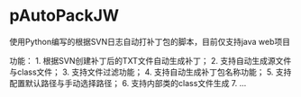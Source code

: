 ﻿# pAutoPackJW
使用Python编写的根据SVN日志自动打补丁包的脚本，目前仅支持java web项目

功能：
	1. 根据SVN创建补丁后的TXT文件自动生成补丁；
	2. 支持自动生成源文件与class文件；
	3. 支持文件过滤功能；
	4. 支持自动生成补丁包名称功能；
	5. 支持配置默认路径与手动选择路径；
	6. 支持内部类的class文件生成
	7. ...